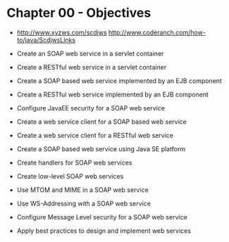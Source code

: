 # Chapter 00 - Objectives
* http://www.xyzws.com/scdjws
http://www.coderanch.com/how-to/java/ScdjwsLinks

* Create an SOAP web service in a servlet container
* Create a RESTful web service in a servlet container
* Create a SOAP based web service implemented by an EJB component
* Create a RESTful web service implemented by an EJB component
* Configure JavaEE security for a SOAP web service
* Create a web service client for a SOAP based web service
* Create a web service client for a RESTful web service
* Create a SOAP based web service using Java SE platform
* Create handlers for SOAP web services
* Create low-level SOAP web services
* Use MTOM and MIME in a SOAP web service
* Use WS-Addressing with a SOAP web service
* Configure Message Level security for a SOAP web service
* Apply best practices to design and implement web services
